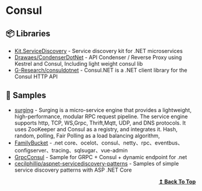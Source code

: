 
# Consul

## 📦 Libraries
- [Kit.ServiceDiscovery](https://github.com/Chatham/Kit.ServiceDiscovery) - Service discovery kit for .NET microservices
- [Drawaes/CondenserDotNet](https://github.com/Drawaes/CondenserDotNet) - API Condenser / Reverse Proxy using Kestrel and Consul, Including light weight consul lib
- [G-Research/consuldotnet](https://github.com/G-Research/consuldotnet) - Consul.NET is a .NET client library for the Consul HTTP API

## 🚀 Samples
- [surging](https://github.com/fanliang11/surging) - Surging is a micro-service engine that provides a lightweight, high-performance, modular RPC request pipeline. The service engine supports http, TCP, WS,Grpc, Thrift,Mqtt, UDP, and DNS protocols. It uses ZooKeeper and Consul as a registry, and integrates it. Hash, random, polling, Fair Polling as a load balancing algorithm,
- [FamilyBucket](https://github.com/q315523275/FamilyBucket) - .net core、ocelot、consul、netty、rpc、eventbus、configserver、tracing、sqlsugar、vue-admin
- [GrpcConsul](https://github.com/pchalamet/GrpcConsul) - Sample for GRPC + Consul + dynamic endpoint for .net
- [cecilphillip/aspnet-servicediscovery-patterns](https://github.com/cecilphillip/aspnet-servicediscovery-patterns) - Samples of simple service discovery patterns with ASP .NET Core

<div align="right">
  <b><a href="#contents">↥ Back To Top</a></b>
</div>
